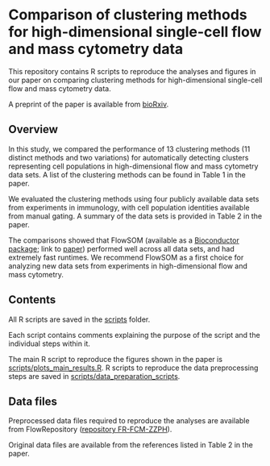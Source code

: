 # Comparison of clustering methods for high-dimensional single-cell flow and mass cytometry data

This repository contains R scripts to reproduce the analyses and figures in our paper on comparing clustering methods for high-dimensional single-cell flow and mass cytometry data.

A preprint of the paper is available from [bioRxiv](http://biorxiv.org/content/early/2016/04/07/047613).


## Overview

In this study, we compared the performance of 13 clustering methods (11 distinct methods and two variations) for automatically detecting clusters representing cell populations in high-dimensional flow and mass cytometry data sets. A list of the clustering methods can be found in Table 1 in the paper.

We evaluated the clustering methods using four publicly available data sets from experiments in immunology, with cell population identities available from manual gating. A summary of the data sets is provided in Table 2 in the paper.

The comparisons showed that FlowSOM (available as a [Bioconductor package](http://bioconductor.org/packages/release/bioc/html/FlowSOM.html); link to [paper](http://www.ncbi.nlm.nih.gov/pubmed/25573116)) performed well across all data sets, and had extremely fast runtimes. We recommend FlowSOM as a first choice for analyzing new data sets from experiments in high-dimensional flow and mass cytometry.


## Contents

All R scripts are saved in the [scripts](scripts/) folder.

Each script contains comments explaining the purpose of the script and the individual steps within it.

The main R script to reproduce the figures shown in the paper is [scripts/plots_main_results.R](scripts/plots_main_results.R). R scripts to reproduce the data preprocessing steps are saved in [scripts/data_preparation_scripts](scripts/data_preparation_scripts/).


## Data files

Preprocessed data files required to reproduce the analyses are available from FlowRepository ([repository FR-FCM-ZZPH](https://flowrepository.org/id/FR-FCM-ZZPH)).

Original data files are available from the references listed in Table 2 in the paper.


